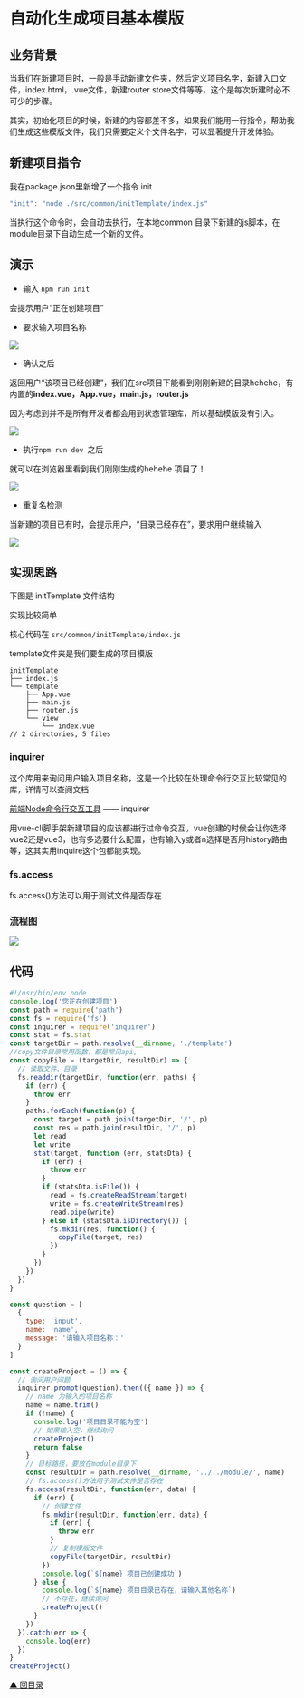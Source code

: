 # 自动化生成项目基本模版 
## 业务背景

当我们在新建项目时，一般是手动新建文件夹，然后定义项目名字，新建入口文件，index.html，.vue文件，新建router store文件等等，这个是每次新建时必不可少的步骤。

其实，初始化项目的时候，新建的内容都差不多，如果我们能用一行指令，帮助我们生成这些模版文件，我们只需要定义个文件名字，可以显著提升开发体验。

## 新建项目指令

我在package.json里新增了一个指令 init

```js
"init": "node ./src/common/initTemplate/index.js"
```

当执行这个命令时，会自动去执行，在本地common 目录下新建的js脚本，在module目录下自动生成一个新的文件。

## 演示

-   输入 `npm run init`

会提示用户“正在创建项目”

-   要求输入项目名称

![](https://p3-juejin.byteimg.com/tos-cn-i-k3u1fbpfcp/0541873e40d242899a7b0b97911d3d9f~tplv-k3u1fbpfcp-zoom-1.image)

-   确认之后

返回用户“该项目已经创建”，我们在src项目下能看到刚刚新建的目录hehehe，有内置的**index.vue，App.vue，main.js，router.js**

因为考虑到并不是所有开发者都会用到状态管理库，所以基础模版没有引入。

![](https://p3-juejin.byteimg.com/tos-cn-i-k3u1fbpfcp/475faffff7c04253a886ced703d14a4c~tplv-k3u1fbpfcp-zoom-1.image)

-   执行`npm run dev `之后

就可以在浏览器里看到我们刚刚生成的hehehe 项目了！

![](https://p3-juejin.byteimg.com/tos-cn-i-k3u1fbpfcp/51cee598570b416ab3ac47e692d6f7de~tplv-k3u1fbpfcp-zoom-1.image)

-   重复名检测

当新建的项目已有时，会提示用户，“目录已经存在”，要求用户继续输入

![](https://p3-juejin.byteimg.com/tos-cn-i-k3u1fbpfcp/29a328c782ba46f9b370fcafd7e9a1e7~tplv-k3u1fbpfcp-zoom-1.image)

## 实现思路

下图是 initTemplate 文件结构

实现比较简单

核心代码在 `src/common/initTemplate/index.js`

template文件夹是我们要生成的项目模版

```
initTemplate
├── index.js
└── template
    ├── App.vue
    ├── main.js
    ├── router.js
    └── view
        └── index.vue
// 2 directories, 5 files
```

### inquirer

这个库用来询问用户输入项目名称，这是一个比较在处理命令行交互比较常见的库，详情可以查阅文档

[前端Node命令行交互工具](http://www.baidu.com/link?url=LwKD5CZQCby8PJ57ipiAhi7XBu_A47JlhxLA7k-AhE_IeymkktWklIxSXqfOIZs_Pz9DlKLxlxrkZXGJTMs5Vq) —— inquirer

用vue-cli脚手架新建项目的应该都进行过命令交互，vue创建的时候会让你选择vue2还是vue3，也有多选要什么配置，也有输入y或者n选择是否用history路由等，这其实用inquire这个包都能实现。

### fs.access

fs.access()方法可以用于测试文件是否存在

### 流程图

![](https://p3-juejin.byteimg.com/tos-cn-i-k3u1fbpfcp/8660e84c5b0c4567ba21c429d31809da~tplv-k3u1fbpfcp-zoom-1.image)

## 代码

```js
#!/usr/bin/env node
console.log('您正在创建项目')
const path = require('path')
const fs = require('fs')
const inquirer = require('inquirer')
const stat = fs.stat
const targetDir = path.resolve(__dirname, './template')
//copy文件目录常用函数，都是常见api,
const copyFile = (targetDir, resultDir) => {
  // 读取文件、目录
  fs.readdir(targetDir, function(err, paths) {
    if (err) {
      throw err
    }
    paths.forEach(function(p) {
      const target = path.join(targetDir, '/', p)
      const res = path.join(resultDir, '/', p)
      let read
      let write
      stat(target, function (err, statsDta) {
        if (err) {
          throw err
        }
        if (statsDta.isFile()) {
          read = fs.createReadStream(target)
          write = fs.createWriteStream(res)
          read.pipe(write)
        } else if (statsDta.isDirectory()) {
          fs.mkdir(res, function() {
            copyFile(target, res)
          })
        }
      })
    })
  })
}

const question = [
  {
    type: 'input',
    name: 'name',
    message: '请输入项目名称：'
  }
]

const createProject = () => {
  // 询问用户问题
  inquirer.prompt(question).then(({ name }) => {
    // name 为输入的项目名称
    name = name.trim()
    if (!name) {
      console.log('项目目录不能为空')
      // 如果输入空，继续询问
      createProject()
      return false
    }
    // 目标路径，要放在module目录下
    const resultDir = path.resolve(__dirname, '../../module/', name)
    // fs.access()方法用于测试文件是否存在
    fs.access(resultDir, function(err, data) {
      if (err) {
        // 创建文件
        fs.mkdir(resultDir, function(err, data) {
          if (err) {
            throw err
          }
          // 复制模版文件
          copyFile(targetDir, resultDir)
        })
        console.log(`${name} 项目已创建成功`)
      } else {
        console.log(`${name} 项目目录已存在，请输入其他名称`)
        // 不存在，继续询问
        createProject()
      }
    })
  }).catch(err => {
    console.log(err)
  })
}
createProject()
```
[▲ 回目录](/page/index.html)